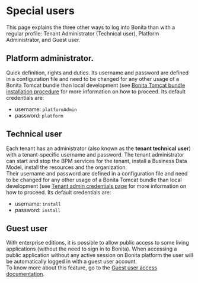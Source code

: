 # Special users

This page explains the three other ways to log into Bonita than with a regular profile: Tenant Administrator (Technical user), Platform Administrator, and Guest user.

## Platform administrator. 
Quick definition, rights and duties. 
Its username and password are defined in a configuration file and need to be changed for any other usage of a Bonita Tomcat bundle than local development (see
[Bonita Tomcat bundle installation procedure](tomcat-bundle.md#toc3) for more information on how to proceed.
Its default credentials are:
* username: `platformAdmin`
* password: `platform`


## Technical user
Each tenant has an administrator (also known as the **tenant technical user**) with a tenant-specific username and password. The tenant administrator can start and stop the BPM services for the tenant, install a Business Data Model, install the resources and the organization.  
Their username and password are defined in a configuration file and need to be changed for any other usage of a Bonita Tomcat bundle than local development (see
[Tenant admin credentials page](tenant_admin_credentials.md) for more information on how to proceed.
Its default credentials are:
* username: `install`
* password: `install`

## Guest user
With enterprise editions, it is possible to allow public access to some living applications (without the need to sign in to Bonita).
When accessing a public application without any active session on Bonita platform the user will be automatically logged in with a guest user account.  
To know more about this feature, go to the [Guest user access documentation](guest-user.md).
